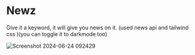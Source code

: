# Newz
Give it a keyword, it will give you news on it. (used news api and tailwind css )(you can toggle it to darkmode too)

![Screenshot 2024-06-24 092429](https://github.com/the25thjin/Newz/assets/142211590/40752e32-b8b6-4201-9388-686615f614ad)


